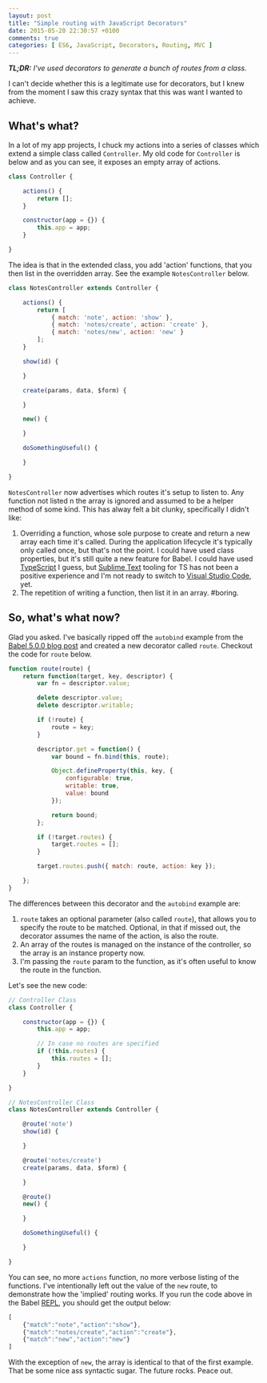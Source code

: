 ```yaml
---
layout: post
title: "Simple routing with JavaScript Decorators"
date: 2015-05-20 22:30:57 +0100
comments: true
categories: [ ES6, JavaScript, Decorators, Routing, MVC ]
---
```


___TL;DR:__ I've used decorators to generate a bunch of routes from a class._

I can't decide whether this is a legitimate use for decorators, but I knew from the moment I saw this crazy syntax that this was want I wanted to achieve.

<!-- More -->

## What's what?

In a lot of my app projects, I chuck my actions into a series of classes which extend a simple class called `Controller`. My old code for `Controller` is below and as you can see, it exposes an empty array of actions.

``` javascript
class Controller {

	actions() {
		return [];
	}

	constructor(app = {}) {
		this.app = app;
	}

}
```

The idea is that in the extended class, you add 'action' functions, that you then list in the overridden array. See the example `NotesController` below.

``` javascript
class NotesController extends Controller {

	actions() {
		return [
			{ match: 'note', action: 'show' },
			{ match: 'notes/create', action: 'create' },
			{ match: 'notes/new', action: 'new' }
		];
	}

	show(id) {

	}

	create(params, data, $form) {

	}

	new() {

	}

	doSomethingUseful() {

	}

}
```

`NotesController` now advertises which routes it's setup to listen to. Any function not listed n the array is ignored and assumed to be a helper method of some kind. This has alway felt a bit clunky, specifically I didn't like:

1. Overriding a function, whose sole purpose to create and return a new array each time it's called. During the application lifecycle it's typically only called once, but that's not the point. I could have used class properties, but it's still quite a new feature for Babel. I could have used [TypeScript](http://www.typescriptlang.org/) I guess, but [Sublime Text](http://www.sublimetext.com/3) tooling for TS has not been a positive experience and I'm not ready to switch to [Visual Studio Code](https://code.visualstudio.com/), yet.
2. The repetition of writing a function, then list it in an array. #boring.

## So, what's what now?

Glad you asked. I've basically ripped off the `autobind` example from the [Babel 5.0.0 blog post](http://babeljs.io/blog/2015/03/31/5.0.0/#stage-1:-decorators) and created  a new decorator called `route`. Checkout the code for `route` below.

``` javascript
function route(route) {
	return function(target, key, descriptor) {
		var fn = descriptor.value;

		delete descriptor.value;
		delete descriptor.writable;

		if (!route) {
			route = key;
		}

		descriptor.get = function() {
			var bound = fn.bind(this, route);

			Object.defineProperty(this, key, {
				configurable: true,
				writable: true,
				value: bound
			});

			return bound;
		};

		if (!target.routes) {
			target.routes = [];
		}

		target.routes.push({ match: route, action: key });

	};
}
```

The differences between this decorator and the `autobind` example are:

1. `route` takes an optional parameter (also called `route`), that allows you to specify the route to be matched. Optional, in that if missed out, the decorator assumes the name of the action, is also the route.
2. An array of the routes is managed on the instance of the controller, so the array is an instance property now.
3. I'm passing the `route` param to the function, as it's often useful to know the route in the function.

Let's see the new code:

``` javascript
// Controller Class
class Controller {

	constructor(app = {}) {
		this.app = app;

		// In case no routes are specified
		if (!this.routes) {
			this.routes = [];
		}
	}

}

// NotesController Class
class NotesController extends Controller {

	@route('note')
	show(id) {

	}

	@route('notes/create')
	create(params, data, $form) {

	}

	@route()
	new() {

	}

	doSomethingUseful() {

	}

}
```

You can see, no more `actions` function, no more verbose listing of the functions. I've intentionally left out the value of the `new` route, to demonstrate how the 'implied' routing works. If you run the code above in the Babel [REPL](http://babeljs.io/repl/#?experimental=true&evaluate=true&loose=false&spec=false&code=function%20route\(route\)%20%7B%0A%09return%20function\(target%2C%20key%2C%20descriptor\)%20%7B%0A%09%09var%20fn%20%3D%20descriptor.value%3B%0A%0A%09%09delete%20descriptor.value%3B%0A%09%09delete%20descriptor.writable%3B%0A%0A%09%09if%20\(!route\)%20%7B%0A%09%09%09route%20%3D%20key%3B%0A%09%09%7D%0A%0A%09%09descriptor.get%20%3D%20function\(\)%20%7B%0A%09%09%09var%20bound%20%3D%20fn.bind\(this%2C%20route\)%3B%0A%0A%09%09%09Object.defineProperty\(this%2C%20key%2C%20%7B%0A%09%09%09%09configurable%3A%20true%2C%0A%09%09%09%09writable%3A%20true%2C%0A%09%09%09%09value%3A%20bound%0A%09%09%09%7D\)%3B%0A%0A%09%09%09return%20bound%3B%0A%09%09%7D%3B%0A%0A%09%09if%20\(!target.routes\)%20%7B%0A%09%09%09target.routes%20%3D%20%5B%5D%3B%0A%09%09%7D%0A%0A%09%09target.routes.push\(%7B%20match%3A%20route%2C%20action%3A%20key%20%7D\)%3B%0A%0A%09%7D%3B%0A%7D%0A%0Aclass%20Controller%20%7B%0A%0A%09constructor\(app%20%3D%20%7B%7D\)%20%7B%0A%09%09this.app%20%3D%20app%3B%0A%0A%09%09if%20\(!this.routes\)%20%7B%0A%09%09%09this.routes%20%3D%20%5B%5D%3B%0A%09%09%7D%0A%09%7D%0A%0A%7D%0A%0A%2F%2F%20NotesController%20Class%0Aclass%20NotesController%20extends%20Controller%20%7B%0A%0A%09%40route\('note'\)%0A%09show\(id\)%20%7B%0A%0A%09%7D%0A%0A%09%40route\('notes%2Fcreate'\)%0A%09create\(params%2C%20data%2C%20%24form\)%20%7B%0A%0A%09%7D%0A%0A%09%40route\(\)%0A%09new\(\)%20%7B%0A%0A%09%7D%0A%09%0A%09doSomethingUseful\(\)%20%7B%0A%09%0A%09%7D%0A%0A%7D%0A%0Aconsole.log\(new%20NotesController\(\).routes\)), you should get the output below:

``` javascript
[
	{"match":"note","action":"show"},
	{"match":"notes/create","action":"create"},
	{"match":"new","action":"new"}
]
```

With the exception of `new`, the array is identical to that of the first example. That be some nice ass syntactic sugar. The future rocks. Peace out.
